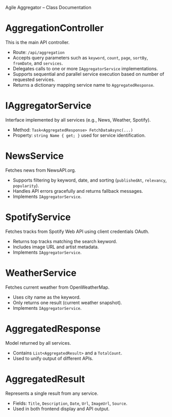 Agile Aggregator – Class Documentation

# AggregationController

This is the main API controller.
- Route: `/api/aggregation`
- Accepts query parameters such as `keyword`, `count`, `page`, `sortBy`, `fromDate`, and `services`.
- Delegates calls to one or more `IAggregatorService` implementations.
- Supports sequential and parallel service execution based on number of requested services.
- Returns a dictionary mapping service name to `AggregatedResponse`.

# IAggregatorService

Interface implemented by all services (e.g., News, Weather, Spotify).
- Method: `Task<AggregatedResponse> FetchDataAsync(...)`
- Property: `string Name { get; }` used for service identification.

# NewsService

Fetches news from NewsAPI.org.
- Supports filtering by keyword, date, and sorting (`publishedAt`, `relevancy`, `popularity`).
- Handles API errors gracefully and returns fallback messages.
- Implements `IAggregatorService`.

# SpotifyService

Fetches tracks from Spotify Web API using client credentials OAuth.
- Returns top tracks matching the search keyword.
- Includes image URL and artist metadata.
- Implements `IAggregatorService`.

# WeatherService

Fetches current weather from OpenWeatherMap.
- Uses city name as the keyword.
- Only returns one result (current weather snapshot).
- Implements `IAggregatorService`.

# AggregatedResponse

Model returned by all services.
- Contains `List<AggregatedResult>` and a `TotalCount`.
- Used to unify output of different APIs.

# AggregatedResult

Represents a single result from any service.
- Fields: `Title`, `Description`, `Date`, `Url`, `ImageUrl`, `Source`.
- Used in both frontend display and API output.